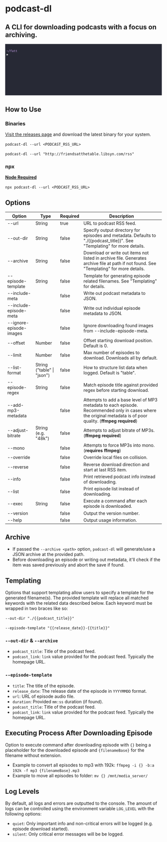# podcast-dl

## A CLI for downloading podcasts with a focus on archiving.

![podcast-dl example gif](./docs/podcast-dl-example.gif)

## How to Use

### Binaries

[Visit the releases page](https://github.com/lightpohl/podcast-dl/releases) and download the latest binary for your system.

`podcast-dl --url <PODCAST_RSS_URL>`

`podcast-dl --url "http://friendsatthetable.libsyn.com/rss"`

### npx

**[Node Required](https://nodejs.org/en/)**

`npx podcast-dl --url <PODCAST_RSS_URL>`

## Options

| Option                  | Type                       | Required | Description                                                                                                                                                   |
| ----------------------- | -------------------------- | -------- | ------------------------------------------------------------------------------------------------------------------------------------------------------------- |
| --url                   | String                     | true     | URL to podcast RSS feed.                                                                                                                                      |
| --out-dir               | String                     | false    | Specify output directory for episodes and metadata. Defaults to "./{{podcast_title}}". See "Templating" for more details.                                     |
| --archive               | String                     | false    | Download or write out items not listed in archive file. Generates archive file at path if not found. See "Templating" for more details.                       |
| --episode-template      | String                     | false    | Template for generating episode related filenames. See "Templating" for details.                                                                              |
| --include-meta          |                            | false    | Write out podcast metadata to JSON.                                                                                                                           |
| --include-episode-meta  |                            | false    | Write out individual episode metadata to JSON.                                                                                                                |
| --ignore-episode-images |                            | false    | Ignore downloading found images from --include-episode-meta.                                                                                                  |
| --offset                | Number                     | false    | Offset starting download position. Default is 0.                                                                                                              |
| --limit                 | Number                     | false    | Max number of episodes to download. Downloads all by default.                                                                                                 |
| --list-format           | String ("table" \| "json") | false    | How to structure list data when logged. Default is "table".                                                                                                   |
| --episode-regex         | String                     | false    | Match episode title against provided regex before starting download.                                                                                          |
| --add-mp3-metadata      |                            | false    | Attempts to add a base level of MP3 metadata to each episode. Recommended only in cases where the original metadata is of poor quality. (**ffmpeg required**) |
| --adjust-bitrate        | String (e.g. "48k")        | false    | Attempts to adjust bitrate of MP3s. (**ffmpeg required**)                                                                                                     |
| --mono                  |                            | false    | Attempts to force MP3s into mono. (**requires ffmpeg**)                                                                                                       |
| --override              |                            | false    | Override local files on collision.                                                                                                                            |
| --reverse               |                            | false    | Reverse download direction and start at last RSS item.                                                                                                        |
| --info                  |                            | false    | Print retrieved podcast info instead of downloading.                                                                                                          |
| --list                  |                            | false    | Print episode list instead of downloading.                                                                                                                    |
| --exec                  | String                     | false    | Execute a command after each episode is downloaded.                                                                                                           |
| --version               |                            | false    | Output the version number.                                                                                                                                    |
| --help                  |                            | false    | Output usage information.                                                                                                                                     |

## Archive

- If passed the `--archive <path>` option, `podcast-dl` will generate/use a JSON archive at the provided path.
- Before downloading an episode or writing out metadata, it'll check if the item was saved previously and abort the save if found.

## Templating

Options that support templating allow users to specify a template for the generated filename(s). The provided template will replace all matched keywords with the related data described below. Each keyword must be wrapped in two braces like so:

`--out-dir "./{{podcast_title}}"`

`--episode-template "{{release_date}}-{{title}}"`

### `--out-dir` & `--archive`

- `podcast_title`: Title of the podcast feed.
- `podcast_link`: `link` value provided for the podcast feed. Typically the homepage URL.

### `--episode-template`

- `title`: The title of the episode.
- `release_date`: The release date of the episode in `YYYYMMDD` format.
- `url`: URL of episode audio file.
- `duration`: Provided `mm:ss` duration (if found).
- `podcast_title`: Title of the podcast feed.
- `podcast_link`: `link` value provided for the podcast feed. Typically the homepage URL.

## Executing Process After Downloading Episode

Option to execute command after downloading episode with `{}` being a placeholder for the downloaded episode and `{filenameBase}` for the filename without extension.

- Example to convert all episodes to mp3 with 192k: `ffmpeg -i {} -b:a 192k -f mp3 {filenameBase}.mp3`
- Example to move all episodes to folder: `mv {} /mnt/media_server/`

## Log Levels

By default, all logs and errors are outputted to the console. The amount of logs can be controlled using the environment variable `LOG_LEVEL` with the following options:

- `quiet`: Only important info and non-critical errors will be logged (e.g. episode download started).
- `silent`: Only critical error messages will be be logged.
